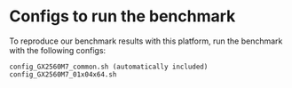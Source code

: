 # Configs to run the benchmark
To reproduce our benchmark results with this platform, run the benchmark with the following configs:
```
config_GX2560M7_common.sh (automatically included)
config_GX2560M7_01x04x64.sh
```
